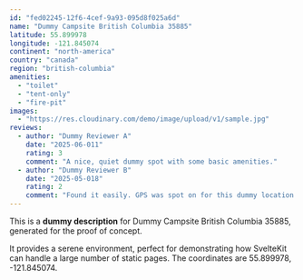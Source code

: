 ```yaml
---
id: "fed02245-12f6-4cef-9a93-095d8f025a6d"
name: "Dummy Campsite British Columbia 35885"
latitude: 55.899978
longitude: -121.845074
continent: "north-america"
country: "canada"
region: "british-columbia"
amenities:
  - "toilet"
  - "tent-only"
  - "fire-pit"
images:
  - "https://res.cloudinary.com/demo/image/upload/v1/sample.jpg"
reviews:
  - author: "Dummy Reviewer A"
    date: "2025-06-011"
    rating: 3
    comment: "A nice, quiet dummy spot with some basic amenities."
  - author: "Dummy Reviewer B"
    date: "2025-05-018"
    rating: 2
    comment: "Found it easily. GPS was spot on for this dummy location."
---
```


This is a **dummy description** for Dummy Campsite British Columbia 35885, generated for the proof of concept.

It provides a serene environment, perfect for demonstrating how SvelteKit can handle a large number of static pages. The coordinates are 55.899978, -121.845074.
